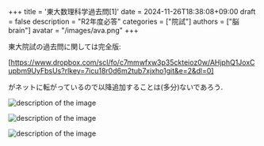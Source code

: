+++
title = '東大数理科学過去問[1]'
date = 2024-11-26T18:38:08+09:00
draft = false
description = "R2年度必答"
categories = ["院試"]
authors = ["脳brain"]
avatar = "/images/ava.png"
+++

東大院試の過去問に関しては完全版:

<a  href="https://www.dropbox.com/scl/fo/c7mmwfxw3p35ckteioz0w/AHjphQ1JoxCupbm9UyFbsUs?rlkey=7icu18r0d6m2tub7xjxho1git&e=2&dl=0">[https://www.dropbox.com/scl/fo/c7mmwfxw3p35ckteioz0w/AHjphQ1JoxCupbm9UyFbsUs?rlkey=7icu18r0d6m2tub7xjxho1git&e=2&dl=0]</a>

がネットに転がっているので以降追加することは(多分)ないであろう.

![description of the image](/images/R2_1,2.PNG)

![description of the image](/images/R2_1.jpg)

![description of the image](/images/R2_2.jpg)
